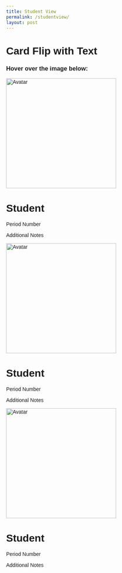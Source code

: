 ```yaml
---
title: Student View
permalink: /studentview/
layout: post
---
```


<html>
<head>
<meta name="viewport" content="width=device-width, initial-scale=1">
<style>
body {
  font-family: Arial, Helvetica, sans-serif;
}

.flip-card {
  background-color: transparent;
  width: 300px;
  height: 300px;
  perspective: 1000px;
}

.flip-card-inner {
  position: relative;
  width: 100%;
  height: 100%;
  text-align: center;
  transition: transform 0.6s;
  transform-style: preserve-3d;
  box-shadow: 0 4px 8px 0 rgba(0,0,0,0.2);
}

.flip-card:hover .flip-card-inner {
  transform: rotateY(180deg);
}

.flip-card-front, .flip-card-back {
  position: absolute;
  width: 100%;
  height: 100%;
  -webkit-backface-visibility: hidden;
  backface-visibility: hidden;
}

.flip-card-front {
  background-color: #bbb;
  color: black;
}

.flip-card-back {
  background-color: #2980b9;
  color: white;
  transform: rotateY(180deg);
}

* {
  box-sizing: border-box;
}

/* Create three equal columns that floats next to each other */
.column {
  float: left;
  width: 33.33%;
  padding: 10px;
  height: 300px; /* Should be removed. Only for demonstration */
}

/* Clear floats after the columns */
.row:after {
  content: "";
  display: table;
  clear: both;
}
</style>
</head>
<body>

<h1>Card Flip with Text</h1>
<h3>Hover over the image below:</h3>


<div class="row">
  <div class="column"><div class="flip-card">
  <div class="flip-card-inner">
    <div class="flip-card-front">
      <img src="images/bird1.png" alt="Avatar" style="width:300px;height:300px;">
    </div>
    <div class="flip-card-back">
      <h1>Student</h1> 
      <p>Period Number</p> 
      <p>Additional Notes</p>
    </div>
  </div>
</div></div>
  <div class="column"><div class="flip-card">
  <div class="flip-card-inner">
    <div class="flip-card-front">
      <img src="bird1.png" alt="Avatar" style="width:300px;height:300px;">
    </div>
    <div class="flip-card-back">
      <h1>Student</h1> 
      <p>Period Number</p> 
      <p>Additional Notes</p>
    </div>
  </div>
</div></div>
  <div class="column"><div class="flip-card">
  <div class="flip-card-inner">
    <div class="flip-card-front">
      <img src="/_posts/images/bird1.png" alt="Avatar" style="width:300px;height:300px;">
    </div>
    <div class="flip-card-back">
      <h1>Student</h1> 
      <p>Period Number</p> 
      <p>Additional Notes</p>
    </div>
  </div>
</div></div>
</div>

</body>
</html>